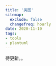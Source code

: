 ```yaml
---
title: '类图'
sitemap:
  exclude: false
  changefreq: hourly
date: 2020-11-10
tags:
- tools
- plantuml
---
```


待更新。。